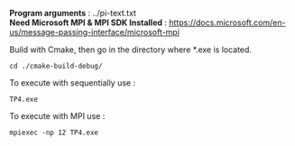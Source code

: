 **Program arguments** : ../pi-text.txt  
**Need Microsoft MPI & MPI SDK Installed** : https://docs.microsoft.com/en-us/message-passing-interface/microsoft-mpi

Build with Cmake, then go in the directory where *.exe is located.  
```shell
cd ./cmake-build-debug/
```
To execute with sequentially use :
```shell
TP4.exe
```

To execute with MPI use :
```shell
mpiexec -np 12 TP4.exe
```
